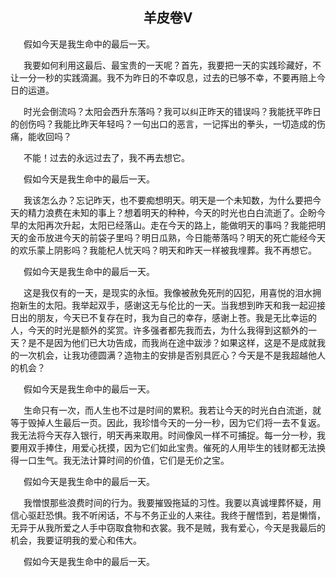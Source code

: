  ##  <center>羊皮卷V</center>
&emsp;&ensp;假如今天是我生命中的最后一天。

&emsp;&ensp;我要如何利用这最后、最宝贵的一天呢？首先，我要把一天的实践珍藏好，不让一分一秒的实践滴漏。我不为昨日的不幸叹息，过去的已够不幸，不要再赔上今日的运道。

&emsp;&ensp;时光会倒流吗？太阳会西升东落吗？我可以纠正昨天的错误吗？我能抚平昨日的创伤吗？我能比昨天年轻吗？一句出口的恶言，一记挥出的拳头，一切造成的伤痛，能收回吗？

&emsp;&ensp;不能！过去的永远过去了，我不再去想它。

&emsp;&ensp;假如今天是我生命中的最后一天。

&emsp;&ensp;我该怎么办？忘记昨天，也不要痴想明天。明天是一个未知数，为什么要把今天的精力浪费在未知的事上？想着明天的种种，今天的时光也白白流逝了。企盼今早的太阳再次升起，太阳已经落山。走在今天的路上，能做明天的事吗？我能把明天的金币放进今天的前袋子里吗？明日瓜熟，今日能蒂落吗？明天的死亡能经今天的欢乐蒙上阴影吗？我能杞人忧天吗？明天和昨天一样被我埋葬。我不再想它。

&emsp;&ensp;假如今天是我生命中的最后一天。

&emsp;&ensp;这是我仅有的一天，是现实的永恒。我像被赦免死刑的囚犯，用喜悦的泪水拥抱新生的太阳。我举起双手，感谢这无与伦比的一天。当我想到昨天和我一起迎接日出的朋友，今天已不复存在时，我为自己的幸存，感谢上苍。我是无比幸运的人，今天的时光是额外的奖赏。许多强者都先我而去，为什么我得到这额外的一天？是不是因为他们已大功告成，而我尚在途中跋涉？如果这样，这是不是成就我的一次机会，让我功德圆满？造物主的安排是否别具匠心？今天是不是我超越他人的机会？

&emsp;&ensp;假如今天是我生命中的最后一天。

&emsp;&ensp;生命只有一次，而人生也不过是时间的累积。我若让今天的时光白白流逝，就等于毁掉人生最后一页。因此，我珍惜今天的一分一秒，因为它们将一去不复返。我无法将今天存入银行，明天再来取用。时间像风一样不可捕捉。每一分一秒，我要用双手捧住，用爱心抚摸，因为它们如此宝贵。催死的人用毕生的钱财都无法换得一口生气。我无法计算时间的价值，它们是无价之宝。

&emsp;&ensp;假如今天是我生命中的最后一天。

&emsp;&ensp;我憎恨那些浪费时间的行为。我要摧毁拖延的习性。我要以真诚埋葬怀疑，用信心驱赶恐惧。我不听闲话，不与不务正业的人来往。我终于醒悟到，若是懒惰，无异于从我所爱之人手中窃取食物和衣裳。我不是贼，我有爱心，今天是我最后的机会，我要证明我的爱心和伟大。

&emsp;&ensp;假如今天是我生命中的最后一天。

&emsp;&ensp;
